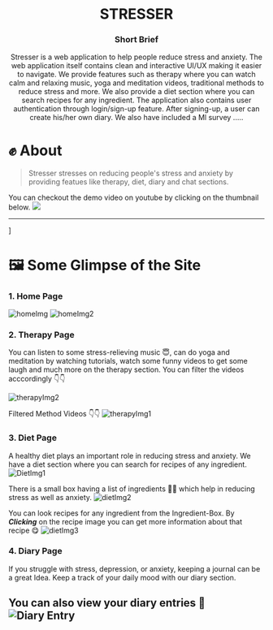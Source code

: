<h1 align="center"> STRESSER </h1>


<h3 align="center"> Short Brief </h3>

<p align="center">
 Stresser is a web application to help people reduce stress and anxiety. The web application itself contains clean and interactive UI/UX making it easier to navigate. We provide features such as therapy where you can watch calm and relaxing music, yoga and meditation videos, traditional methods to reduce stress and more. We also provide a diet section where you can search recipes for any ingredient. The application also contains user authentication through login/sign-up feature. After signing-up, a user can create his/her own diary. We also have included a Ml survey .....
  </p>

# ✊ About

> Stresser stresses on reducing people's stress and anxiety by providing featues like therapy, diet, diary and chat sections.

You can checkout the demo video on youtube by clicking on the thumbnail below.
<a href="https://youtu.be/iVvKkZ5UbIU">
<img src="https://user-images.githubusercontent.com/89806031/178891853-da0d4d10-f454-42f8-bae5-7028d52f15a4.png" >  
</a> 

---








]
# 🖼️ Some Glimpse of the Site

### 1. Home Page

![homeImg](https://user-images.githubusercontent.com/89806031/178814155-9a31f975-aee1-4630-9d05-29b30b14b46b.png)
![homeImg2]()


### 2. Therapy Page

You can listen to some stress-relieving music 😇, can do yoga and meditation by watching tutorials, watch some funny videos to get some laugh and much more on the therapy section. You can filter the videos acccordingly 👇👇

![therapyImg2](https://user-images.githubusercontent.com/89806031/178817207-9b3f5ef3-449d-4121-8d96-37637f829983.png)

Filtered Method Videos 👇👇
![therapyImg1](https://user-images.githubusercontent.com/89806031/178816259-f7a1c48d-0b26-48e4-8660-86d88828291d.png)

### 3. Diet Page

A healthy diet plays an important role in reducing stress and anxiety. We have a diet section where you can search for recipes of any ingredient.
![DietImg1](https://user-images.githubusercontent.com/89806031/178817824-5cf15ef6-3720-4d51-b45c-9287eb31cb1b.png)

There is a small box having a list of ingredients 🍈🥑 which help in reducing stress as well as anxiety.
![dietImg2](https://user-images.githubusercontent.com/89806031/178822090-fd452a8c-276e-4590-b3a2-562141824683.png)

You can look recipes for any ingredient from the Ingredient-Box. By <b><i>Clicking</i></b> on the recipe image you can get more information about that recipe 😋
![dietImg3](https://user-images.githubusercontent.com/89806031/178822706-714f2fc4-e592-4fa1-a57c-ac41494c0784.png)


### 4. Diary Page

If you struggle with stress, depression, or anxiety, keeping a journal can be a great Idea. Keep a track of your daily mood with our diary section.


You can also view your diary entries 📖 
![Diary Entry](https://user-images.githubusercontent.com/89806031/185788538-8aa94afa-a7b9-4800-a239-94a657e88bff.png)
---

